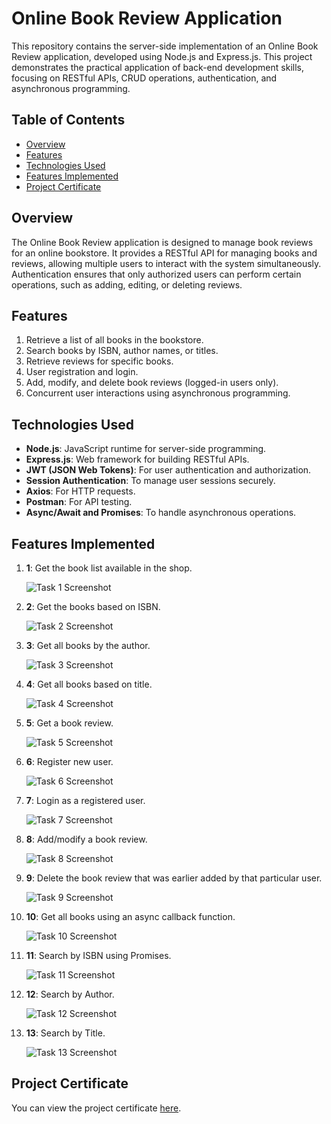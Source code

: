 # Online Book Review Application

This repository contains the server-side implementation of an Online Book Review application, developed using Node.js and Express.js. This project demonstrates the practical application of back-end development skills, focusing on RESTful APIs, CRUD operations, authentication, and asynchronous programming.

## Table of Contents
- [Overview](#overview)
- [Features](#features)
- [Technologies Used](#technologies-used)
- [Features Implemented](#features-implemented)
- [Project Certificate](#project-certificate)

## Overview
The Online Book Review application is designed to manage book reviews for an online bookstore. It provides a RESTful API for managing books and reviews, allowing multiple users to interact with the system simultaneously. Authentication ensures that only authorized users can perform certain operations, such as adding, editing, or deleting reviews.

## Features
1. Retrieve a list of all books in the bookstore.
2. Search books by ISBN, author names, or titles.
3. Retrieve reviews for specific books.
4. User registration and login.
5. Add, modify, and delete book reviews (logged-in users only).
6. Concurrent user interactions using asynchronous programming.

## Technologies Used
- **Node.js**: JavaScript runtime for server-side programming.
- **Express.js**: Web framework for building RESTful APIs.
- **JWT (JSON Web Tokens)**: For user authentication and authorization.
- **Session Authentication**: To manage user sessions securely.
- **Axios**: For HTTP requests.
- **Postman**: For API testing.
- **Async/Await and Promises**: To handle asynchronous operations.

## Features Implemented
1. **1**: Get the book list available in the shop.
   
   ![Task 1 Screenshot](images/1-getallbooks.png)

2. **2**: Get the books based on ISBN.
   
   ![Task 2 Screenshot](images/2-getdetailsISBN.png)

3. **3**: Get all books by the author.
   
   ![Task 3 Screenshot](images/3-getbooksbyauthor.png)

4. **4**: Get all books based on title.
   
   ![Task 4 Screenshot](images/4-getbooksbytitle.png)

5. **5**: Get a book review.
   
   ![Task 5 Screenshot](images/5-getbookreview.png)

6. **6**: Register new user.
   
   ![Task 6 Screenshot](images/6-register.png)

7. **7**: Login as a registered user.
   
   ![Task 7 Screenshot](images/7-login.png)

8. **8**: Add/modify a book review.
   
   ![Task 8 Screenshot](images/8-reviewadded.png)

9. **9**: Delete the book review that was earlier added by that particular user.
   
   ![Task 9 Screenshot](images/9-deletereview.png)

10. **10**: Get all books using an async callback function.
    
    ![Task 10 Screenshot](images/task10.png)

11. **11**: Search by ISBN using Promises.
    
    ![Task 11 Screenshot](images/task11.png)

12. **12**: Search by Author.
    
    ![Task 12 Screenshot](images/task12.png)

13. **13**: Search by Title.
    
    ![Task 13 Screenshot](images/task13.png)

## Project Certificate
You can view the project certificate [here](https://github.com/KunalSachdev2005/expressBookReviews/blob/main/Developing_Back-end_Apps_with_Node_JS_%26_Express_Certificate.pdf).

